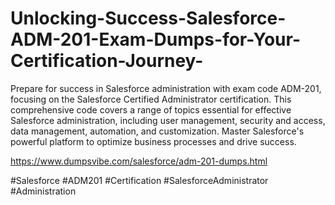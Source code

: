 # Unlocking-Success-Salesforce-ADM-201-Exam-Dumps-for-Your-Certification-Journey-

Prepare for success in Salesforce administration with exam code ADM-201, focusing on the Salesforce Certified Administrator certification. 
This comprehensive code covers a range of topics essential for effective Salesforce administration, including user management, security and access, data management, automation, and customization. 
Master Salesforce's powerful platform to optimize business processes and drive success.

https://www.dumpsvibe.com/salesforce/adm-201-dumps.html

#Salesforce #ADM201 #Certification #SalesforceAdministrator #Administration
